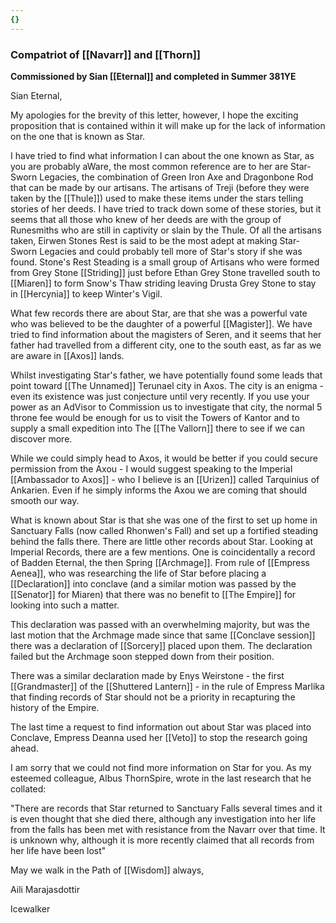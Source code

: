 ```yaml
---
{}
---
```


### Compatriot of [[Navarr]] and [[Thorn]]
**Commissioned by Sian [[Eternal]] and completed in Summer 381YE**

Sian Eternal,

My apologies for the brevity of this letter, however, I hope the exciting proposition that is contained within it will make up for the lack of information on the one that is known as Star.

I have tried to find what information I can about the one known as Star, as you are probably aWare, the most common reference are to her are Star-Sworn Legacies, the combination of Green Iron Axe and Dragonbone Rod that can be made by our artisans. The artisans of Treji (before they were taken by the [[Thule]]) used to make these items under the stars telling stories of her deeds. I have tried to track down some of these stories, but it seems that all those who knew of her deeds are with the group of Runesmiths who are still in captivity or slain by the Thule. Of all the artisans taken, Eirwen Stones Rest is said to be the most adept at making Star-Sworn Legacies and could probably tell more of Star's story if she was found. Stone's Rest Steading is a small group of Artisans who were formed from Grey Stone [[Striding]] just before Ethan Grey Stone travelled south to [[Miaren]] to form Snow's Thaw striding leaving Drusta Grey Stone to stay in [[Hercynia]] to keep Winter's Vigil.

What few records there are about Star, are that she was a powerful vate who was believed to be the daughter of a powerful [[Magister]]. We have tried to find information about the magisters of Seren, and it seems that her father had travelled from a different city, one to the south east, as far as we are aware in [[Axos]] lands.

Whilst investigating Star's father, we have potentially found some leads that point toward [[The Unnamed]] Terunael city in Axos. The city is an enigma - even its existence was just conjecture until very recently. If you use your power as an AdVisor to Commission us to investigate that city, the normal 5 throne fee would be enough for us to visit the Towers of Kantor and to supply a small expedition into The [[The Vallorn]] there to see if we can discover more.

While we could simply head to Axos, it would be better if you could secure permission from the Axou - I would suggest speaking to the Imperial [[Ambassador to Axos]] - who I believe is an [[Urizen]] called Tarquinius of Ankarien. Even if he simply informs the Axou we are coming that should smooth our way.

What is known about Star is that she was one of the first to set up home in Sanctuary Falls (now called Rhonwen's Fall) and set up a fortified steading behind the falls there. There are little other records about Star. Looking at Imperial Records, there are a few mentions. One is coincidentally a record of Badden Eternal, the then Spring [[Archmage]]. From rule of [[Empress Aenea]], who was researching the life of Star before placing a [[Declaration]] into conclave (and a similar motion was passed by the [[Senator]] for Miaren) that there was no benefit to [[The Empire]] for looking into such a matter.

This declaration was passed with an overwhelming majority, but was the last motion that the Archmage made since that same [[Conclave session]] there was a declaration of [[Sorcery]] placed upon them. The declaration failed but the Archmage soon stepped down from their position.

There was a similar declaration made by Enys Weirstone - the first [[Grandmaster]] of the [[Shuttered Lantern]] - in the rule of Empress Marlika that finding records of Star should not be a priority in recapturing the history of the Empire.

The last time a request to find information out about Star was placed into Conclave, Empress Deanna used her [[Veto]] to stop the research going ahead.

I am sorry that we could not find more information on Star for you. As my esteemed colleague, Albus ThornSpire, wrote in the last research that he collated:

"There are records that Star returned to Sanctuary Falls several times and it is even thought that she died there, although any investigation into her life from the falls has been met with resistance from the Navarr over that time. It is unknown why, although it is more recently claimed that all records from her life have been lost"

May we walk in the Path of [[Wisdom]] always,

Aili Marajasdottir

Icewalker